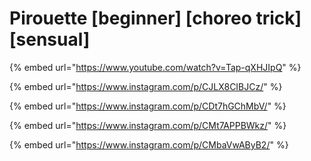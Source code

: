 # Pirouette \[beginner] \[choreo trick] \[sensual]

{% embed url="https://www.youtube.com/watch?v=Tap-qXHJIpQ" %}

{% embed url="https://www.instagram.com/p/CJLX8CIBJCz/" %}

{% embed url="https://www.instagram.com/p/CDt7hGChMbV/" %}

{% embed url="https://www.instagram.com/p/CMt7APPBWkz/" %}

{% embed url="https://www.instagram.com/p/CMbaVwAByB2/" %}
